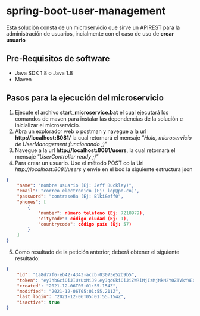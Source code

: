 # spring-boot-user-management
Esta solución consta de un microservicio que sirve un APIREST para la administración de usuarios, incialmente con el caso de uso de **crear usuario**

## Pre-Requisitos de software
* Java SDK 1.8 o Java 1.8
* Maven

## Pasos para la ejecución del microservicio
1. Ejecute el archivo **start_microservice.bat** el cual ejecutará los comandos de maven para instalar las dependencias de la solución e inicializar el microservicio.
2. Abra un explorador web o postman y navegue a la url **http://localhost:8081/** la cual retornará el mensaje *"Hola, microservicio de UserManagement funcionando ;)"*
3. Navegue a la url **http://localhost:8081/users**, la cual retornará el mensaje *"UserController ready ;)"*
4. Para crear un usuario. Use el método POST co la Url *http://localhost:8081/users* y envie en el bod la siguiente estructura json
````json
{
    "name": "nombre usuario (Ej: Jeff Buckley)",
    "email": "correo electronico (Ej: lop@po.co)",
    "password": "contraseña (Ej: Blki&eff0",
    "phones": [
        {
            "number": número teléfono (Ej: 7218979),
            "citycode": código ciudad (Ej: 1),
            "countrycode": código país (Ej: 57)
        }
    ]
}
````
5. Como resultado de la petición anterior, deberá obtener el siguiente resultado:
````json
{
    "id": "1a8d77f6-eb42-4343-accb-03073e52b9b5",
    "token": "eyJhbGciOiJIUzUxMiJ9.eyJqdGkiOiJiZWRiMjIzMjNkM2Y0ZTVkYWExZThhNTI5N2ZmODZkNCIsImlhdCI6MTYzODc2NjkxNCwibmJmIjoxNjM4NzY2OTE0LCJleHAiOjE2Mzg3NjY5NzQsInN1YiI6IkplZmZyZXkgQ29ydGVzIiwiYXV0aG9yaXRpZXMiOlsiUk9MRV9VU0VSIl19.dPG7bnxm74eWxdL3tNj95G4C1vqwEWDyXZMjxq66_-4irgshr_NXr1TnaiBaLoEcpIcXRDMKEb3Wn8VTY2b8AQ",
    "created": "2021-12-06T05:01:55.154Z",
    "modified": "2021-12-06T05:01:55.211Z",
    "last_login": "2021-12-06T05:01:55.154Z",
    "isactive": true
}
````
